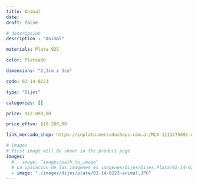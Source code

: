 ```yaml
---
title: Animal
date: 
draft: false

# descripcion
description : "Animal"

materials: Plata 925

color: Plateado

dimensions: "2,3cm x 3cm"

code: 02-14-0223

type: "Dijes"

categories: []

price: $12.090,00

price_eftvo: $10.280,00

link_mercado_shop: https://inplata.mercadoshops.com.ar/MLA-1113275691-dije-plata-animal-gato---pantera-_JM

# Images
# first image will be shown in the product page
images:
  # - image: "images/path_to_image"
  # La ubicacion de las imagenes es imagenes/Dijes/Dijes.Plata/02-14-0223-animal
  - image: "./images/dijes/plata/02-14-0223-animal.JPG"
---
```

